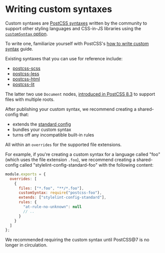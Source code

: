 # Writing custom syntaxes

Custom syntaxes are [PostCSS syntaxes](https://github.com/postcss/postcss#syntaxes) written by the community to support other styling languages and CSS-in-JS libraries using the [`customSyntax` option](../user-guide/usage/options.md#customSyntax).

To write one, familiarize yourself with PostCSS's [how to write custom syntax](https://github.com/postcss/postcss/blob/main/docs/syntax.md) guide.

Existing syntaxes that you can use for reference include:

- [postcss-scss](https://www.npmjs.com/package/postcss-scss)
- [postcss-less](https://www.npmjs.com/package/postcss-less)
- [postcss-html](https://www.npmjs.com/package/postcss-html)
- [postcss-lit](https://www.npmjs.com/package/postcss-lit)

The latter two use `Document` nodes, [introduced in PostCSS 8.3](https://github.com/postcss/postcss/releases/tag/8.3.0) to support files with multiple roots.

After publishing your custom syntax, we recommend creating a shared-config that:

- extends the [standard config](https://github.com/stylelint/stylelint-config-standard)
- bundles your custom syntax
- turns off any incompatible built-in rules

All within an `overrides` for the supported file extensions.

For example, if you're creating a custom syntax for a language called "foo" (which uses the file extension `.foo`), we recommend creating a shared-config called "stylelint-config-standard-foo" with the following content:

```js
module.exports = {
  overrides: [
    {
      files: ["*.foo", "**/*.foo"],
      customSyntax: require("postcss-foo"),
      extends: ["stylelint-config-standard"],
      rules: {
        "at-rule-no-unknown": null
        // ..
      }
    }
  ]
};
```

We recommended requiring the custom syntax until PostCSS@7 is no longer in circulation.
